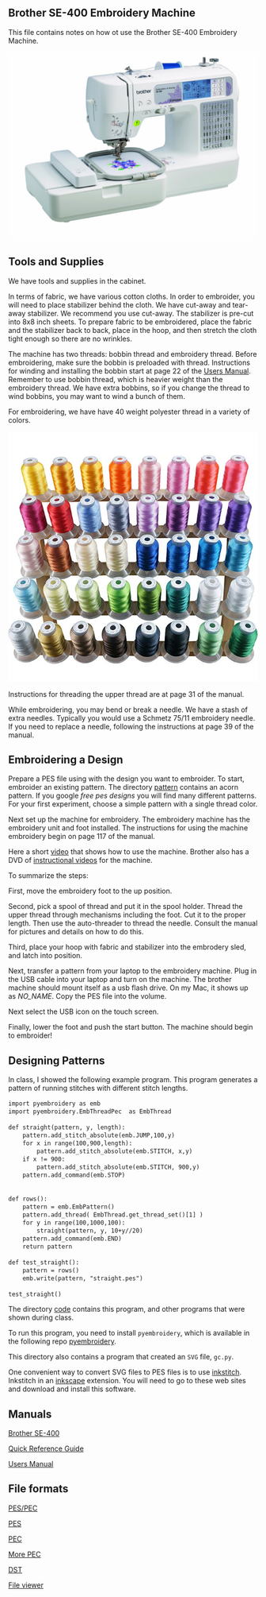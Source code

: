 ## Brother SE-400 Embroidery Machine

This file contains notes on how ot use the 
Brother SE-400 Embroidery Machine.

![Brother SE-400](images/brother-se400.jpg)

## Tools and Supplies

We have tools and supplies in the cabinet.

In terms of fabric, we have various cotton cloths.
In order to embroider,
you will need to place stabilizer behind the cloth.
We have cut-away and tear-away stabilizer.
We recommend you use cut-away.
The stabilizer is pre-cut into 8x8 inch sheets.
To prepare fabric to be embroidered,
place the fabric and the stabilizer back to back,
place in the hoop,
and then stretch the cloth tight enough so there are no wrinkles.

The machine has two threads: bobbin thread and embroidery thread.
Before embroidering, 
make sure the bobbin is preloaded with thread.
Instructions for winding and installing the bobbin
start at page 22 of the [Users Manual](doc/885v31_v32_v33_om04en.pdf).
Remember to use bobbin thread,
which is heavier weight than the embroidery thread.
We have extra bobbins,
so if you change the thread to wind bobbins,
you may want to wind a bunch of them.

For embroidering, we have have 40 weight polyester thread in 
a variety of colors.

![Polyester Thread](images/thread.jpg)

Instructions for threading the upper thread are at page 31 of the manual.

While embroidering, you may bend or break a needle.
We have a stash of extra needles.
Typically you would use a Schmetz 75/11 embroidery needle.
If you need to replace a needle,
following the instructions at page 39 of the manual.

## Embroidering a Design

Prepare a PES file using with the design you want to embroider.
To start, embroider an existing pattern.
The directory [pattern](patterns) contains an acorn pattern.
If you google _free pes designs_ you will find many different patterns.
For your first experiment, choose a simple pattern 
with a single thread color.

Next set up the machine for embroidery.
The embroidery machine has the embroidery unit and foot installed.
The instructions for using the machine embroidery
begin on page 117 of the manual.

Here a short 
[video](https://www.youtube.com/watch?v=CNbSRyW7Ai0)
that shows how to use the machine.
Brother also has a DVD of 
[instructional videos](https://www.youtube.com/watch?v=-G-EFea7EWY&list=PLa4UjzMl4KKt9Q5CMrMJtOtmhK8rona0T)
for the machine.

To summarize the steps:

First, move the embroidery foot to the up position.

Second, pick a spool of thread and put it in the spool holder.
Thread the upper thread through mechanisms including the foot.
Cut it to the proper length.
Then use the auto-threader to thread the needle.
Consult the manual for pictures and details on how to do this.

Third, place your hoop with fabric and stabilizer into the embrodery sled,
and latch into position.

Next, transfer a pattern from your laptop to the embroidery machine.
Plug in the USB cable into your laptop
and turn on the machine.
The brother machine should mount itself as a usb flash drive.
On my Mac, it shows up as _NO_NAME_.
Copy the PES file into the volume.

Next select the USB icon on the touch screen.

Finally, lower the foot and push the start button.
The machine should begin to embroider!

## Designing Patterns

In class, I showed the following example program.
This program generates a pattern of running stitches
with different stitch lengths.

```
import pyembroidery as emb
import pyembroidery.EmbThreadPec  as EmbThread

def straight(pattern, y, length):
    pattern.add_stitch_absolute(emb.JUMP,100,y)
    for x in range(100,900,length):
        pattern.add_stitch_absolute(emb.STITCH, x,y)
    if x != 900:
        pattern.add_stitch_absolute(emb.STITCH, 900,y)
    pattern.add_command(emb.STOP)


def rows():
    pattern = emb.EmbPattern()
    pattern.add_thread( EmbThread.get_thread_set()[1] )
    for y in range(100,1000,100):
        straight(pattern, y, 10+y//20)
    pattern.add_command(emb.END)
    return pattern

def test_straight():
    pattern = rows()
    emb.write(pattern, "straight.pes")

test_straight()
```
The directory [code](code) contains this program,
and other programs that were shown during class.

To run this program, you need to install `pyembroidery`,
which is available in the following 
repo [pyembroidery](https://github.com/EmbroidePy/pyembroidery).

This directory also contains a program that created an `SVG` file, `gc.py`.

One convenient way to convert SVG files to PES files is to use 
[inkstitch](inkstitch.org).
Inkstitch in an [inkscape](inkscape.org) extension.
You will need to go to these web sites 
and download and install this software.

## Manuals

[Brother SE-400](https://www.brother-usa.com/products/SE400)

[Quick Reference Guide](doc/885v31_v33_qg01_usenes.pdf)

[Users Manual](doc/885v31_v32_v33_om04en.pdf)

## File formats

[PES/PEC](https://github.com/frno7/libpes/wiki/PES-format)

[PES](https://github.com/frno7/libpes/wiki/PES-section)

[PEC](https://github.com/frno7/libpes/wiki/PEC-section)

[More PEC](https://edutechwiki.unige.ch/en/Embroidery_format_PEC)

[DST]()

[File viewer](https://backface.github.io/html5-embroidery/)

